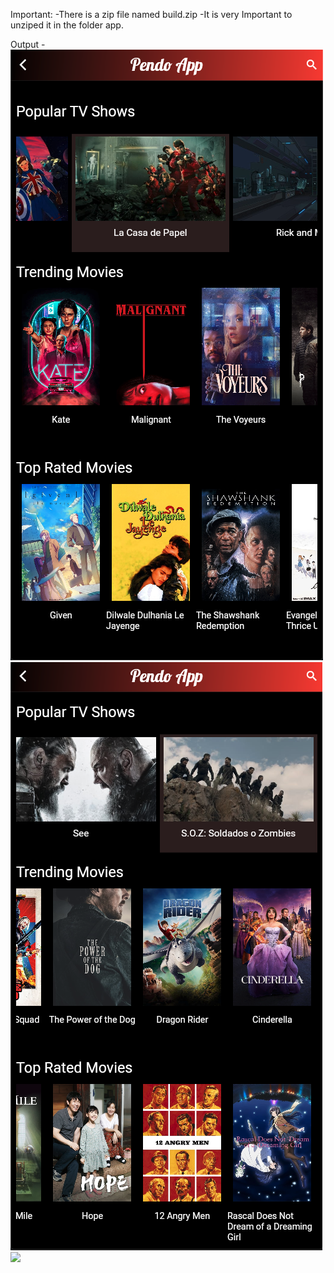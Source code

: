 Important:
    -There is a zip file named build.zip
    -It is very Important to unziped it in the folder app.

Output - 
![](App_Images/HomeScreen.png)
![](App_Images/HomeScreen2.png)
![](App_Images/DescriptionScreen)
